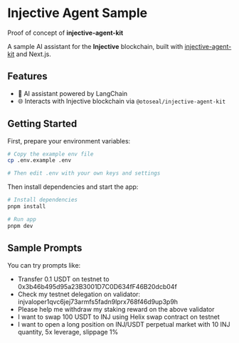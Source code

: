 # Injective Agent Sample

Proof of concept of **injective-agent-kit**

A sample AI assistant for the **Injective** blockchain, built with [injective-agent-kit](https://www.npmjs.com/package/@otoseal/injective-agent-kit) and Next.js.

## Features

- 🤖 AI assistant powered by LangChain
- 🌐 Interacts with Injective blockchain via `@otoseal/injective-agent-kit`

## Getting Started

First, prepare your environment variables:

```bash
# Copy the example env file
cp .env.example .env

# Then edit .env with your own keys and settings
```

Then install dependencies and start the app:

```bash
# Install dependencies
pnpm install

# Run app
pnpm dev
```

## Sample Prompts

You can try prompts like:

- Transfer 0.1 USDT on testnet to 0x3b46b495d95a23B3001D7C0D634fF46B20dcb04f
- Check my testnet delegation on validator: injvaloper1qvc6jej73armfs5fadn9lprx768f46d9up3p9h
- Please help me withdraw my staking reward on the above validator
- I want to swap 100 USDT to INJ using Helix swap contract on testnet
- I want to open a long position on INJ/USDT perpetual market with 10 INJ quantity, 5x leverage, slippage 1%
